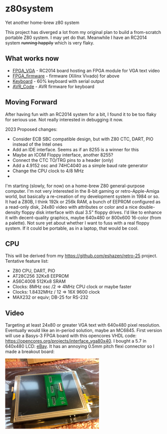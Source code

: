 # z80system
Yet another home-brew z80 system

This project has diverged a lot from my original plan to build a
from-scratch portable Z80 system.  I may yet do that.  Meanwhile I
have an RC2014 system ~~running happily~~ which is very flaky.

## What works now

* [FPGA_VGA](https://github.com/eshazen/z80system/tree/master/hardware/rc2014_vga) -
  RC2014 board hosting an FPGA module for VGA text video
* [FPGA_firmware](https://github.com/eshazen/vga_terminal) - firmware
  (Xilinx Vivado) for above
* [Keyboard](https://github.com/eshazen/z80system/tree/master/hardware/keyboard/minimal-60-v3) -
  60% keyboard with serial output
* [AVR_Code](https://github.com/eshazen/z80system/tree/master/hardware/keyboard/AVR_code) -
  AVR firmware for keyboard

## Moving Forward

After having fun with an RC2014 system for a bit, I found it to be too
flaky for serious use.  Not really interested in debugging it now.

2023 Proposed changes:

* Consider ECB SBC compatible design, but with Z80 CTC, DART, PIO
  instead of the Intel ones
* Add an IDE interface.  Seems as if an 8255 is a winner for this
* Maybe an ICOM Floppy interface, another 8255?
* Connect the CTC TO/TRG pins to a header (only)
* Add a 4.9152 osc and 74HC4040 as a simple baud rate generator
* Change the CPU clock to 4/8 MHz
* 

I'm starting (slowly, for now) on a home-brew Z80 general-purpose
computer.  I'm not very interested in the 8-bit gaming or
retro-Apple-Amiga world, but basically a re-creation of my development
system in 1984 or so.  It had a Z80B, I think 192k or 256k RAM, a
bunch of EEPROM configured as a read-only disk, 24x80 video with
attributes or color and a nice double-density floppy disk interface
with dual 3.5" floppy drives.  I'd like to enhance it with
decent-quality graphics, maybe 640x480 or 800x600 16-color (from a
palette).  Not sure yet about whether I want to fuss with a real
floppy system.  If it could be portable, as in a laptop, that would be
cool.

## CPU

This will be derived from my https://github.com/eshazen/retro-25
project.  Tentative feature list:

* Z80 CPU, DART, PIO
* AT28C256 32Kx8 EEPROM
* AS6C4008 512Kx8 SRAM
* Clocks: 8MHz osc /2 => 4MHz CPU clock or maybe faster
* Clocks: 1.8432MHz / 12 => 16X 9600 clock
* MAX232 or equiv; DB-25 for RS-232

## Video

Targeting at least 24x80 or greater VGA text with 640x480 pixel
resolution.  Eventually would like an in-period solution, maybe an
MC6845.  First version will use a Basys-3 FPGA board with this
opencores VHDL code:
https://opencores.org/projects/interface_vga80x40.  I bought a 5.7 in
640x480 LCD: <a
href="https://www.ebay.com/itm/5-7-LCD-Touchscreen-Display-640x480-OSD644803-6UFLWB-VGG644803-6UFLWB/112554850427?ssPageName=STRK%3AMEBIDX%3AIT&_trksid=p2057872.m2749.l2649">eBay</a>.
It has an annoying 0.5mm pitch flexi connector so I made a breakout
board:

<img src=https://github.com/eshazen/z80system/blob/master/pictures/screen_boardH.jpg width=300>
